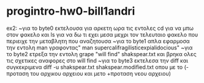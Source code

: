 # progintro-hw0-bill1andri
ex2:
~για το byte0 εκτελουσα για αρκετη ωρα τις εντολες cd για να μπω στον φακελο και ls για να δω τι εχει μεσα μεχρι τον τελευταιο φακελο που περιειχε την μεταβλητη που αναζητουσα
~για το byte1 απλα εφαρμοσα την εντολη man γραφοντας" man supercalifragilisticexpialidocious"
~για το byte2 ετρεξα την εντολη grape "will find" shakspear.txt και βρηκα ολες τις σχετικες αναφορες στο will find
~για το byte3 εκτελεσα την diff και συγκεκριμενα diff -u shakspear.txt shakspear.modified.txt
οπου με το (-προταση του αρχικου αρχειου και μετο +προταση νεου αρχειου)
